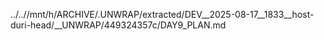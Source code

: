 ../..//mnt/h/ARCHIVE/.UNWRAP/extracted/DEV__2025-08-17__1833__host-duri-head/__UNWRAP/449324357c/DAY9_PLAN.md